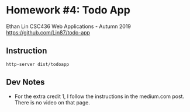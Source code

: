 # Homework #4: Todo App 
Ethan Lin 
CSC436 Web Applications - Autumn 2019
https://github.com/Lin87/todo-app

## Instruction
`http-server dist/todoapp`

## Dev Notes
* For the extra credit 1, I follow the instructions in the medium.com post. There is no video on that page.